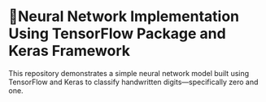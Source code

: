
# **🚀Neural Network Implementation Using TensorFlow Package and Keras Framework**


This repository demonstrates a simple neural network model built using TensorFlow and Keras 
to classify handwritten digits—specifically zero and one. 

